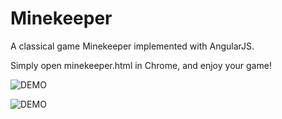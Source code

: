 # Minekeeper

A classical game Minekeeper implemented with AngularJS.

Simply open minekeeper.html in Chrome, and enjoy your game!

![DEMO](https://user-images.githubusercontent.com/15655305/33527111-1f43d042-d819-11e7-93f7-be94b081cfc5.PNG)

![DEMO](https://user-images.githubusercontent.com/15655305/33527199-6ffbfffe-d81a-11e7-89e1-ea6e8c2d5ee0.PNG)

